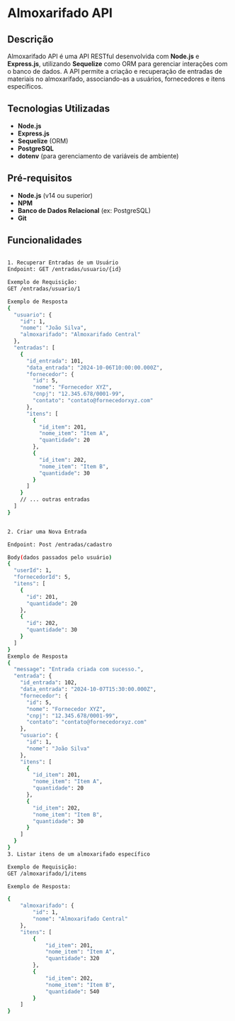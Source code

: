 # Almoxarifado API

## Descrição

Almoxarifado API é uma API RESTful desenvolvida com **Node.js** e **Express.js**, utilizando **Sequelize** como ORM para gerenciar interações com o banco de dados. A API permite a criação e recuperação de entradas de materiais no almoxarifado, associando-as a usuários, fornecedores e itens específicos. 
## Tecnologias Utilizadas

- **Node.js**
- **Express.js**
- **Sequelize** (ORM)
- **PostgreSQL**
- **dotenv** (para gerenciamento de variáveis de ambiente)

## Pré-requisitos

- **Node.js** (v14 ou superior)
- **NPM**
- **Banco de Dados Relacional** (ex: PostgreSQL)
- **Git**

## Funcionalidades

```bash

1. Recuperar Entradas de um Usuário
Endpoint: GET /entradas/usuario/{id}

Exemplo de Requisição:
GET /entradas/usuario/1

Exemplo de Resposta
{
  "usuario": {
    "id": 1,
    "nome": "João Silva",
    "almoxarifado": "Almoxarifado Central"
  },
  "entradas": [
    {
      "id_entrada": 101,
      "data_entrada": "2024-10-06T10:00:00.000Z",
      "fornecedor": {
        "id": 5,
        "nome": "Fornecedor XYZ",
        "cnpj": "12.345.678/0001-99",
        "contato": "contato@fornecedorxyz.com"
      },
      "itens": [
        {
          "id_item": 201,
          "nome_item": "Item A",
          "quantidade": 20
        },
        {
          "id_item": 202,
          "nome_item": "Item B",
          "quantidade": 30
        }
      ]
    }
    // ... outras entradas
  ]
}


2. Criar uma Nova Entrada

Endpoint: Post /entradas/cadastro

Body(dados passados pelo usuário)
{
  "userId": 1,
  "fornecedorId": 5,
  "itens": [
    {
      "id": 201,
      "quantidade": 20
    },
    {
      "id": 202,
      "quantidade": 30
    }
  ]
}
Exemplo de Resposta
{
  "message": "Entrada criada com sucesso.",
  "entrada": {
    "id_entrada": 102,
    "data_entrada": "2024-10-07T15:30:00.000Z",
    "fornecedor": {
      "id": 5,
      "nome": "Fornecedor XYZ",
      "cnpj": "12.345.678/0001-99",
      "contato": "contato@fornecedorxyz.com"
    },
    "usuario": {
      "id": 1,
      "nome": "João Silva"
    },
    "itens": [
      {
        "id_item": 201,
        "nome_item": "Item A",
        "quantidade": 20
      },
      {
        "id_item": 202,
        "nome_item": "Item B",
        "quantidade": 30
      }
    ]
  }
}
3. Listar itens de um almoxarifado específico

Exemplo de Requisição:
GET /almoxarifado/1/items

Exemplo de Resposta:

{
    "almoxarifado": {
        "id": 1,
        "nome": "Almoxarifado Central"
    },
    "itens": [
        {
            "id_item": 201,
            "nome_item": "Item A",
            "quantidade": 320
        },
        {
            "id_item": 202,
            "nome_item": "Item B",
            "quantidade": 540
        }
    ]
}



